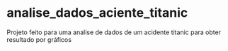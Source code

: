 # analise_dados_aciente_titanic
Projeto feito para uma analise de dados de um acidente titanic para obter resultado por gráficos
